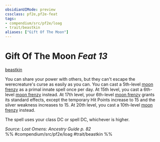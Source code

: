 ```yaml
---
obsidianUIMode: preview
cssclass: pf2e,pf2e-feat
tags:
- compendium/src/pf2e/loag
- trait/beastkin
aliases: ["Gift Of The Moon"]
---
```

# Gift Of The Moon  *Feat 13*  
[beastkin](../../Rules/traits/beastkin-loag.md)  


You can share your power with others, but they can't escape the werecreature's curse as easily as you can. You can cast a 5th-level [moon frenzy](../spells/moon-frenzy.md) as a primal innate spell once per day. At 15th level, you cast a 6th-level [moon frenzy](../spells/moon-frenzy.md) instead. At 17th level, your 6th-level [moon frenzy](../spells/moon-frenzy.md) grants its standard effects, except the temporary Hit Points increase to 15 and the silver weakness increases to 15. At 20th level, you cast a 10th-level [moon frenzy](../spells/moon-frenzy.md) instead.

The spell uses your class DC or spell DC, whichever is higher.

*Source: Lost Omens: Ancestry Guide p. 82*  
%% #compendium/src/pf2e/loag #trait/beastkin %%